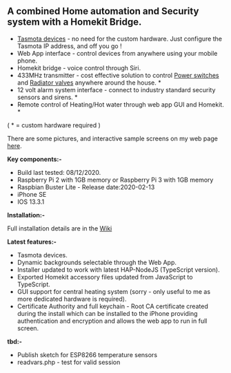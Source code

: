 <h2>A combined Home automation and Security system with a Homekit Bridge.</h2>
<ul>
<li><a href="https://github.com/arendst/Tasmota" target="_blank">Tasmota devices</a> - no need for the custom hardware. Just configure the Tasmota IP address, and off you go !</li>
<li>Web App interface - control devices from anywhere using your mobile phone.</li>
 <li>Homekit bridge - voice control through Siri.</li>
 <li>433MHz transmitter - cost effective solution to control <a href="https://www.avsl.com/brands/mercury/product/mains-power/remote-switches" target="_blank">Power switches</a> and <a href="https://www.uk-automation.co.uk/smartwares-wireless-thermostatic-radiator-valve-including-remote" target="_blank">Radiator valves</a> anywhere around the house. *</li>
 <li>12 volt alarm system interface - connect to industry standard security sensors and sirens. *</li>
 <li>Remote control of Heating/Hot water through web app GUI and Homekit. *</li>
 </ul>
<p>( * = custom hardware required )</p>
<p>There are some pictures, and interactive sample screens on my web page <a href="http://oddwires.co.uk/alarm/software-ver-3/" target="_blank">here</a>.</p>

<b>Key components:-</b>
<ul>
 <li>Build last tested: 08/12/2020.</li>
 <li>Raspberry Pi 2 with 1GB memory or Raspberry Pi 3 with 1GB memory</li>
 <li>Raspbian Buster Lite - Release date:2020-02-13</li>
 <li>iPhone SE</li>
 <li>IOS 13.3.1</li>
</ul>
 
<b>Installation:-</b>

Full installation details are in the <a href="https://github.com/oddwires/alarm-system/wiki/1.2---Installing-the-Alarm-System" target="_blank">Wiki</a>

<b>Latest features:-</b>
<ul>
 <li>Tasmota devices.</li>
 <li>Dynamic backgrounds selectable through the Web App.</li>
 <li>Installer updated to work with latest HAP-NodeJS (TypeScript version).</li>
 <li>Exported Homekit accessory files updated from JavaScript to TypeScript.</li>
 <li>GUI support for central heating system (sorry - only useful to me as more dedicated hardware is required).</li>
 <li>Certificate Authority and full keychain - Root CA certificate created during the install which can be installed to the iPhone providing authentication and encryption and allows the web app to run in full screen.</li>
 </ul>

<b>tbd:-</b>
<ul>
<li>Publish sketch for ESP8266 temperature sensors</li>
<li>readvars.php - test for valid session</li>
</ul>
